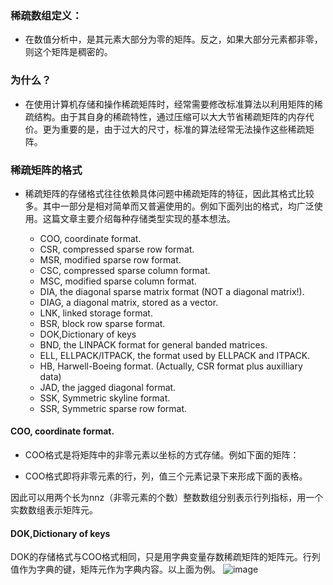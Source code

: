 ### 稀疏数组定义：
- 在数值分析中，是其元素大部分为零的矩阵。反之，如果大部分元素都非零，则这个矩阵是稠密的。
### 为什么？
- 在使用计算机存储和操作稀疏矩阵时，经常需要修改标准算法以利用矩阵的稀疏结构。由于其自身的稀疏特性，通过压缩可以大大节省稀疏矩阵的内存代价。更为重要的是，由于过大的尺寸，标准的算法经常无法操作这些稀疏矩阵。

### 稀疏矩阵的格式
- 稀疏矩阵的存储格式往往依赖具体问题中稀疏矩阵的特征，因此其格式比较多。其中一部分是相对简单而又普遍使用的。例如下面列出的格式，均广泛使用。这篇文章主要介绍每种存储类型实现的基本想法。

  - COO, coordinate format.
  - CSR, compressed sparse row format.
  - MSR, modified sparse row format.
  - CSC, compressed sparse column format.
  - MSC, modified sparse column format.
  - DIA, the diagonal sparse matrix format (NOT a diagonal matrix!).
  - DIAG, a diagonal matrix, stored as a vector.
  - LNK, linked storage format.
  - BSR, block row sparse format.
  - DOK,Dictionary of keys
  - BND, the LINPACK format for general banded matrices.
  - ELL, ELLPACK/ITPACK, the format used by ELLPACK and ITPACK.
  - HB, Harwell-Boeing format. (Actually, CSR format plus auxilliary data)
  - JAD, the jagged diagonal format.
  - SSK, Symmetric skyline format.
  - SSR, Symmetric sparse row format.
#### COO, coordinate format.
- COO格式是将矩阵中的非零元素以坐标的方式存储。例如下面的矩阵：

- COO格式即将非零元素的行，列，值三个元素记录下来形成下面的表格。

因此可以用两个长为nnz（非零元素的个数）整数数组分别表示行列指标，用一个实数数组表示矩阵元。

#### DOK,Dictionary of keys

DOK的存储格式与COO格式相同，只是用字典变量存数稀疏矩阵的矩阵元。行列值作为字典的键，矩阵元作为字典内容。以上面为例。
![image](https://user-images.githubusercontent.com/47712424/136161780-7b0f0ae1-a825-4564-8733-bc060c6854d4.png)
